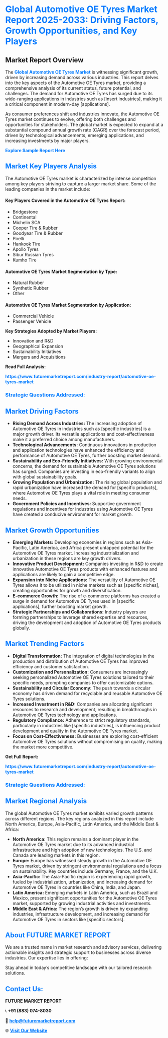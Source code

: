 <h1 style="color: #007BFF;">Global Automotive OE Tyres Market Report 2025-2033: Driving Factors, Growth Opportunities, and Key Players</h1>

<section id="overview">
<h2>Market Report Overview</h2>
<p>The <a href="https://www.futuremarketreport.com/industry-report/automotive-oe-tyres-market" style="color: #007BFF; text-decoration: none;"><strong>Global Automotive OE Tyres Market</strong></a> is witnessing significant growth, driven by increasing demand across various industries. This report delves into the key aspects of the Automotive OE Tyres market, providing a comprehensive analysis of its current status, future potential, and challenges. The demand for Automotive OE Tyres has surged due to its wide-ranging applications in industries such as [insert industries], making it a critical component in modern-day [applications].</p>
<p>As consumer preferences shift and industries innovate, the Automotive OE Tyres market continues to evolve, offering both challenges and opportunities for stakeholders. The global market is expected to expand at a substantial compound annual growth rate (CAGR) over the forecast period, driven by technological advancements, emerging applications, and increasing investments by major players.</p>
</section>

<section id="overview">
<p><a href="https://www.futuremarketreport.com/request-sample/reportId=92722" style="color: #007BFF; text-decoration: none;"><strong>Explore Sample Report Here</strong></a></p>
</section>

<section id="key-players">
<h2 style="color: #007BFF;">Market Key Players Analysis</h2>
<p>The Automotive OE Tyres market is characterized by intense competition among key players striving to capture a larger market share. Some of the leading companies in the market include:</p>
<h4>Key Players Covered in the Automotive OE Tyres Report:</h4>
<ul><li>Bridgestone</li><li>Continental</li><li>Michelin SCA</li><li>Cooper Tire &amp; Rubber</li><li>Goodyear Tire &amp; Rubber</li><li>Pirelli</li><li>Hankook Tire</li><li>Apollo Tyres</li><li>Sibur Russian Tyres</li><li>Kumho Tire</li></ul>
<h4>Automotive OE Tyres Market Segmentation by Type:</h4>
<ul><li>Natural Rubber</li><li>Synthetic Rubber</li><li>Other</li></ul>

<h4>Automotive OE Tyres Market Segmentation by Application:</h4>
<ul><li>Commercial Vehicle</li><li>Passenger Vehicle</li></ul>
<p><strong>Key Strategies Adopted by Market Players:</strong></p>
<ul>
<li>Innovation and R&D</li>
<li>Geographical Expansion</li>
<li>Sustainability Initiatives</li>
<li>Mergers and Acquisitions</li>
</ul>
</section>

<section>
<p><strong>Read Full Analysis: </strong></p><a href="https://www.futuremarketreport.com/industry-report/automotive-oe-tyres-market" style="color: #007BFF; text-decoration: none;"><strong>https://www.futuremarketreport.com/industry-report/automotive-oe-tyres-market</strong></a>
<h3 style="color: #007BFF;">Strategic Questions Addressed:</h3>
</section>

<section id="driving-factors">
<h2 style="color: #007BFF;">Market Driving Factors</h2>
<ul>
<li><strong>Rising Demand Across Industries:</strong> The increasing adoption of Automotive OE Tyres in industries such as [specific industries] is a major growth driver. Its versatile applications and cost-effectiveness make it a preferred choice among manufacturers.</li>
<li><strong>Technological Advancements:</strong> Continuous innovations in production and application technologies have enhanced the efficiency and performance of Automotive OE Tyres, further boosting market demand.</li>
<li><strong>Sustainability and Eco-Friendly Initiatives:</strong> With growing environmental concerns, the demand for sustainable Automotive OE Tyres solutions has surged. Companies are investing in eco-friendly variants to align with global sustainability goals.</li>
<li><strong>Growing Population and Urbanization:</strong> The rising global population and rapid urbanization have increased the demand for [specific products], where Automotive OE Tyres plays a vital role in meeting consumer needs.</li>
<li><strong>Government Policies and Incentives:</strong> Supportive government regulations and incentives for industries using Automotive OE Tyres have created a conducive environment for market growth.</li>
</ul>
</section>

<section id="growth-opportunities">
<h2 style="color: #007BFF;">Market Growth Opportunities</h2>
<ul>
<li><strong>Emerging Markets:</strong> Developing economies in regions such as Asia-Pacific, Latin America, and Africa present untapped potential for the Automotive OE Tyres market. Increasing industrialization and urbanization in these regions are key growth drivers.</li>
<li><strong>Innovative Product Development:</strong> Companies investing in R&D to create innovative Automotive OE Tyres products with enhanced features and applications are likely to gain a competitive edge.</li>
<li><strong>Expansion into Niche Applications:</strong> The versatility of Automotive OE Tyres allows it to be utilized in niche markets such as [specific niches], creating opportunities for growth and diversification.</li>
<li><strong>E-commerce Growth:</strong> The rise of e-commerce platforms has created a surge in demand for Automotive OE Tyres used in [specific applications], further boosting market growth.</li>
<li><strong>Strategic Partnerships and Collaborations:</strong> Industry players are forming partnerships to leverage shared expertise and resources, driving the development and adoption of Automotive OE Tyres products globally.</li>
</ul>
</section>

<section id="trending-factors">
<h2 style="color: #007BFF;">Market Trending Factors</h2>
<ul>
<li><strong>Digital Transformation:</strong> The integration of digital technologies in the production and distribution of Automotive OE Tyres has improved efficiency and customer satisfaction.</li>
<li><strong>Customization and Personalization:</strong> Consumers are increasingly seeking personalized Automotive OE Tyres solutions tailored to their specific needs, prompting companies to offer customizable options.</li>
<li><strong>Sustainability and Circular Economy:</strong> The push towards a circular economy has driven demand for recyclable and reusable Automotive OE Tyres solutions.</li>
<li><strong>Increased Investment in R&D:</strong> Companies are allocating significant resources to research and development, resulting in breakthroughs in Automotive OE Tyres technology and applications.</li>
<li><strong>Regulatory Compliance:</strong> Adherence to strict regulatory standards, particularly in industries like [specific industries], is influencing product development and quality in the Automotive OE Tyres market.</li>
<li><strong>Focus on Cost-Effectiveness:</strong> Businesses are exploring cost-efficient Automotive OE Tyres solutions without compromising on quality, making the market more competitive.</li>
</ul>
</section>

<section>
<p><strong>Get Full Report: </strong></p><a href="https://www.futuremarketreport.com/industry-report/automotive-oe-tyres-market" style="color: #007BFF; text-decoration: none;"><strong>https://www.futuremarketreport.com/industry-report/automotive-oe-tyres-market</strong></a>
<h3 style="color: #007BFF;">Strategic Questions Addressed:</h3>
</section>


<section id="regional-analysis">
<h2 style="color: #007BFF;">Market Regional Analysis</h2>
<p>The global Automotive OE Tyres market exhibits varied growth patterns across different regions. The key regions analyzed in this report include North America, Europe, Asia-Pacific, Latin America, and the Middle East & Africa:</p>
<ul>
<li><strong>North America:</strong> This region remains a dominant player in the Automotive OE Tyres market due to its advanced industrial infrastructure and high adoption of new technologies. The U.S. and Canada are leading markets in this region.</li>
<li><strong>Europe:</strong> Europe has witnessed steady growth in the Automotive OE Tyres market, driven by stringent environmental regulations and a focus on sustainability. Key countries include Germany, France, and the U.K.</li>
<li><strong>Asia-Pacific:</strong> The Asia-Pacific region is experiencing rapid growth, fueled by industrialization, urbanization, and increasing demand for Automotive OE Tyres in countries like China, India, and Japan.</li>
<li><strong>Latin America:</strong> Emerging markets in Latin America, such as Brazil and Mexico, present significant opportunities for the Automotive OE Tyres market, supported by growing industrial activities and investments.</li>
<li><strong>Middle East & Africa:</strong> The region’s growth is driven by expanding industries, infrastructure development, and increasing demand for Automotive OE Tyres in sectors like [specific sectors].</li>
</ul>
</section>

<footer>
<h2 style="color: #007BFF;">About FUTURE MARKET REPORT</h2>
<p>We are a trusted name in market research and advisory services, delivering actionable insights and strategic support to businesses across diverse industries. Our expertise lies in offering:</p>

<p>Stay ahead in today’s competitive landscape with our tailored research solutions.</p>

<h2 style="color: #007BFF;">Contact Us:</h2>
<p><strong>FUTURE MARKET REPORT</strong></p>
<p>📞 <strong>+91 (883) 074-8030</strong></p>
<p>📧 <strong><a href="mailto:help@futuremarketreport.com" style="color: #007BFF;">help@futuremarketreport.com</a></strong></p>
<p>🌐 <strong><a href="https://www.futuremarketreport.com/" style="color: #007BFF;">Visit Our Website</a></strong></p>
</footer>